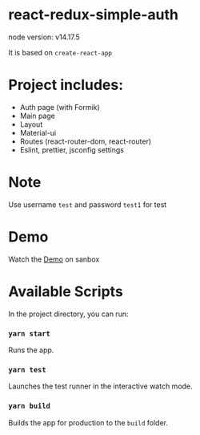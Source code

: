 # react-redux-simple-auth
node version: v14.17.5

It is based on `create-react-app`

# Project includes:
- Auth page (with Formik)
- Main page
- Layout
- Material-ui
- Routes (react-router-dom, react-router)
- Eslint, prettier, jsconfig settings

# Note
Use username `test` and password `test1` for test

# Demo
Watch the [Demo](https://codesandbox.io/s/react-redux-simple-auth-mzv0u?file=/src/index.js) on sanbox

# Available Scripts
In the project directory, you can run:

### `yarn start`
Runs the app.
### `yarn test`
Launches the test runner in the interactive watch mode.

### `yarn build`
Builds the app for production to the `build` folder.
